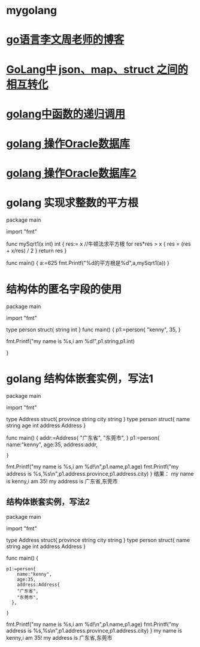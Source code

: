 # mygolang
# <a href="https://www.liwenzhou.com/">go语言李文周老师的博客</a>
# <a href="https://www.cnblogs.com/liang1101/p/6741262.html">GoLang中 json、map、struct 之间的相互转化</a>
# <a href="https://www.runoob.com/go/go-recursion.html">golang中函数的递归调用</a>
# <a href="http://sinhub.cn/2019/12/use-golang-connect2oracle-on-windows/">golang 操作Oracle数据库</a>
# <a href="https://article.itxueyuan.com/e9DL7">golang 操作Oracle数据库2</a>

# golang 实现求整数的平方根
package main

import "fmt"

func mySqrt1(x int) int {
	res:= x
    //牛顿法求平方根
    for res*res > x {
        res = (res + x/res) / 2
    }
    return res
}

func main() {
	a:=625
	fmt.Printf("%d的平方根是%d",a,mySqrt1(a))
}

# 结构体的匿名字段的使用
package main

import "fmt"

type person struct{
	string
	int
}
func main() {
	p1:=person{
		"kenny",
		35,
	}
	
   fmt.Printf("my name is %s,i am %d!",p1.string,p1.int)
	
}

# golang 结构体嵌套实例，写法1
package main

import "fmt"

type Address struct{
	province string
	city     string
}
type person struct{
	 name string
	 age   int
	 address Address
}

func main() {
	addr:=Address{
	    "广东省",
	    "东莞市",
	}
	p1:=person{
		name:"kenny",
		age:35,
		address:addr,
		
	}
	
   fmt.Printf("my name is %s,i am %d!\n",p1.name,p1.age)
	fmt.Printf("my address is %s,%s\n",p1.address.province,p1.address.city)
}
结果：
my name is kenny,i am 35!
my address is 广东省,东莞市

## 结构体嵌套实例，写法2
package main

import "fmt"

type Address struct{
	province string
	city     string
}
type person struct{
	 name string
	 age   int
	 address Address
}

func main() {
	 
	p1:=person{
		name:"kenny",
		age:35,
		address:Address{
	    "广东省",
		"东莞市",
	  },
		
	}
	
   fmt.Printf("my name is %s,i am %d!\n",p1.name,p1.age)
	fmt.Printf("my address is %s,%s\n",p1.address.province,p1.address.city)
}
my name is kenny,i am 35!
my address is 广东省,东莞市
